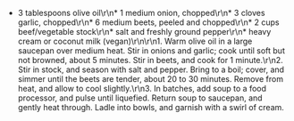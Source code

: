 * 3 tablespoons olive oil\r\n* 1 medium onion, chopped\r\n* 3 cloves garlic, chopped\r\n* 6 medium beets, peeled and chopped\r\n* 2 cups beef/vegetable stock\r\n* salt and freshly ground pepper\r\n* heavy cream or coconut milk (vegan)\r\n\r\n1. Warm olive oil in a large saucepan over medium heat. Stir in onions and garlic; cook until soft but not browned, about 5 minutes. Stir in beets, and cook for 1 minute.\r\n2. Stir in stock, and season with salt and pepper. Bring to a boil; cover, and simmer until the beets are tender, about 20 to 30 minutes. Remove from heat, and allow to cool slightly.\r\n3. In batches, add soup to a food processor, and pulse until liquefied. Return soup to saucepan, and gently heat through. Ladle into bowls, and garnish with a swirl of cream.
